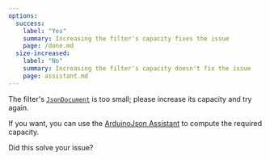 ```yaml
---
options:
  success:
    label: "Yes"
    summary: Increasing the filter's capacity fixes the issue
    page: /done.md
  size-increased:
    label: "No"
    summary: Increasing the filter's capacity doesn't fix the issue
    page: assistant.md
---
```


The filter's [`JsonDocument`](/v6/api/jsondocument/) is too small; please increase its capacity and try again.

If you want, you can use the [ArduinoJson Assistant](/v6/assistant/) to compute the required capacity.

Did this solve your issue?
